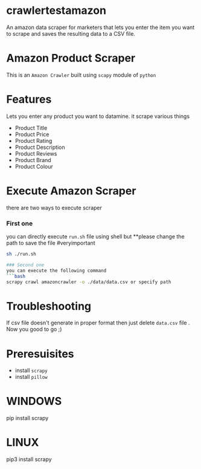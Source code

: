 # crawlertestamazon
An amazon data scraper for marketers that lets you enter the item you want to scrape and saves the resulting data to a CSV file.

# Amazon Product Scraper
This is an `Amazon Crawler` built using `scapy` module of `python`

# Features
Lets you enter any product you want to datamine. 
it scrape various things
- Product Title
- Product Price
- Product Rating
- Product Description
- Product Reviews
- Product Brand
- Product Colour




# Execute Amazon Scraper
there are two ways to execute scraper
### First one
you can directly execute `run.sh` file using shell but **please change the path to save the file #veryimportant
```sh
sh ./run.sh

### Second one
you can execute the following command
```bash
scrapy crawl amazoncrawler -o ./data/data.csv or specify path
```




# Troubleshooting
If csv file doesn't generate in proper format then just delete `data.csv` file .  
Now you good to go ;)

# Preresuisites
-  install `scrapy`
- install `pillow`



# WINDOWS
pip install scrapy
# LINUX
pip3 install scrapy
